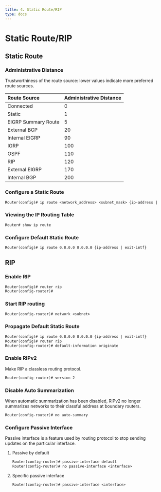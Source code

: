 ```yaml
---
title: 4. Static Route/RIP
type: docs
---
```


# Static Route/RIP

## Static Route

### Administrative Distance

Trustworthiness of the route source: lower values indicate more preferred route sources.

| Route Source        | Administrative Distance |
| :------------------ | :---------------------- |
| Connected           | 0                       |
| Static              | 1                       |
| EIGRP Summary Route | 5                       |
| External BGP        | 20                      |
| Internal EIGRP      | 90                      |
| IGRP                | 100                     |
| OSPF                | 110                     |
| RIP                 | 120                     |
| External EIGRP      | 170                     |
| Internal BGP        | 200                     |

### Configure a Static Route

```txt
Router(config)# ip route <network_address> <subnet_mask> {ip-address | exit-intf}
```

### Viewing the IP Routing Table

```txt
Router# show ip route
```

### Configure Default Static Route

```txt
Router(config)# ip route 0.0.0.0 0.0.0.0 {ip-address | exit-intf}
```

## RIP

### Enable RIP

```txt
Router(config)# router rip
Router(config-router)#
```

### Start RIP routing

```txt
Router(config-router)# network <subnet>
```

### Propagate Default Static Route

```txt
Router(config)# ip route 0.0.0.0 0.0.0.0 {ip-address | exit-intf}
Router(config)# router rip
Router(config-router)# default-information originate
```

### Enable RIPv2

Make RIP a classless routing protocol.

```txt
Router(config-router)# version 2
```

### Disable Auto Summarization

When automatic summarization has been disabled, RIPv2 no longer summarizes networks to their classful address at boundary routers.

```txt
Router(config-router)# no auto-summary
```

### Configure Passive Interface

Passive interface is a feature used by routing protocol to stop sending updates on the particular interface.

1. Passive by default

   ```txt
   Router(config-router)# passive-interface default
   Router(config-router)# no passive-interface <interface>
   ```

2. Specific passive interface

   ```txt
   Router(config-router)# passive-interface <interface>
   ```
